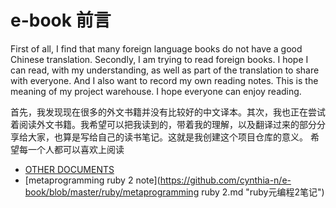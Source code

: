 e-book 前言
====
First of all, I find that many foreign language books do not have a good Chinese translation. Secondly, I am trying to read foreign books. I hope I can read, with my understanding, as well as part of the translation to share with everyone. And I also want to record my own reading notes. This is the meaning of my project warehouse.
I hope everyone can enjoy reading.

首先，我发现现在很多的外文书籍并没有比较好的中文译本。其次，我也正在尝试着阅读外文书籍。我希望可以把我读到的，带着我的理解，以及翻译过来的部分分享给大家，也算是写给自己的读书笔记。这就是我创建这个项目仓库的意义。
希望每一个人都可以喜欢上阅读


* [OTHER DOCUMENTS](https://github.com/cynthia-n/e-book/blob/master/other_documents/other_documents_index.md "其他文档文档")
* [metaprogramming ruby 2 note](https://github.com/cynthia-n/e-book/blob/master/ruby/metaprogramming ruby 2.md "ruby元编程2笔记")
